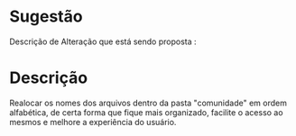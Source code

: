 # Sugestão 

Descrição de Alteração que está sendo proposta : 

# Descrição 

Realocar os nomes dos arquivos dentro da pasta "comunidade" em ordem alfabética, de certa forma que fique mais organizado, facilite o acesso ao mesmos e melhore a experiência do usuário.
